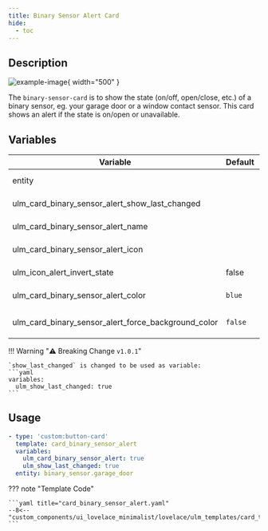 ```yaml
---
title: Binary Sensor Alert Card
hide:
  - toc
---
```

<!-- markdownlint-disable MD046 -->

## Description

![example-image](../../assets/img/ulm_cards/card_binary_sensor_alert.png){ width="500" }

The `binary-sensor-card` is to show the state (on/off, open/close, etc.) of a binary sensor, eg. your garage door or a window contact sensor. This card shows an alert if the state is on/open or unavailable.

## Variables

| Variable | Default | Required         | Notes             |
|----------|---------|------------------|-------------------|
| entity     |         | :material-check: |                   |
| ulm_card_binary_sensor_alert_show_last_changed |   | :material-close: | `true` or `false` |
| ulm_card_binary_sensor_alert_name |   | :material-close: | Set custom Name |
| ulm_card_binary_sensor_alert_icon |   | :material-close: | Set custom Icon |
| ulm_icon_alert_invert_state | false | :material-close: | Invert the alert state logic so an alert is shown when the sensor is "off" |
| ulm_card_binary_sensor_alert_color            | `blue`         | :material-close: | Set Custom Color                   |             |
| ulm_card_binary_sensor_alert_force_background_color           | `false`         | :material-close: | Set `ulm_card_binary_sensor_alert_color` as background color in active state `                  |             |

!!! Warning "⚠️ Breaking Change `v1.0.1`"

    `show_last_changed` is changed to be used as variable:
    ```yaml
    variables:
      ulm_show_last_changed: true
    ```

## Usage

```yaml
- type: 'custom:button-card'
  template: card_binary_sensor_alert
  variables:
    ulm_card_binary_sensor_alert: true
    ulm_show_last_changed: true
  entity: binary_sensor.garage_door
```

??? note "Template Code"

    ```yaml title="card_binary_sensor_alert.yaml"
    --8<-- "custom_components/ui_lovelace_minimalist/lovelace/ulm_templates/card_templates/cards/card_binary_sensor_alert.yaml"
    ```
